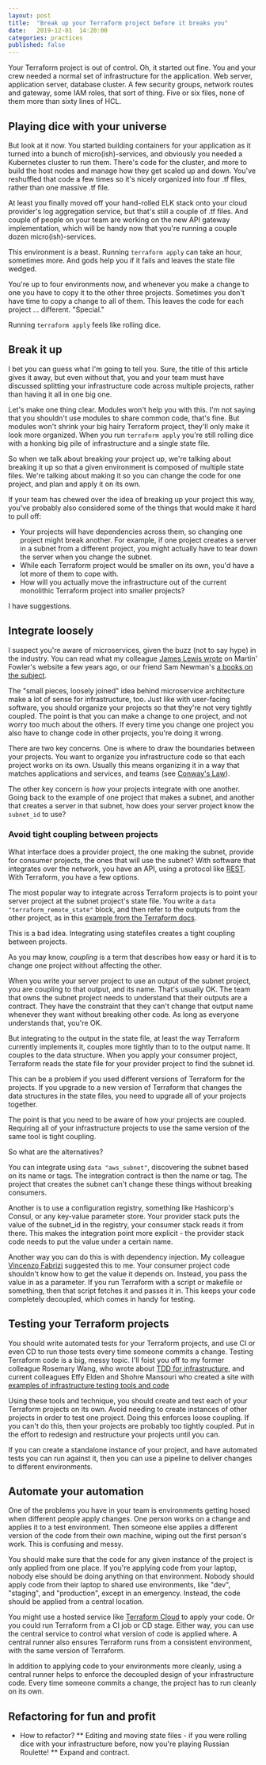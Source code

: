 ```yaml
---
layout: post
title:  "Break up your Terraform project before it breaks you"
date:   2019-12-01  14:20:00
categories: practices
published: false
---
```


Your Terraform project is out of control. Oh, it started out fine. You and your crew needed a normal set of infrastructure for the application. Web server, application server, database cluster. A few security groups, network routes and gateway, some IAM roles, that sort of thing. Five or six files, none of them more than sixty lines of HCL.


## Playing dice with your universe

But look at it now. You started building containers for your application as it turned into a bunch of micro(ish)-services, and obviously you needed a Kubernetes cluster to run them. There's code for the cluster, and more to build the host nodes and manage how they get scaled up and down. You've reshuffled that code a few times so it's nicely organized into four .tf files, rather than one massive .tf file.

At least you finally moved off your hand-rolled ELK stack onto your cloud provider's log aggregation service, but that's still a couple of .tf files. And couple of people on your team are working on the new API gateway implementation, which will be handy now that you're running a couple dozen micro(ish)-services.

This environment is a beast. Running `terraform apply` can take an hour, sometimes more. And gods help you if it fails and leaves the state file wedged.

You're up to four environments now, and whenever you make a change to one you have to copy it to the other three projects. Sometimes you don't have time to copy a change to all of them. This leaves the code for each project ... different. "Special."

Running `terraform apply` feels like rolling dice.


## Break it up

I bet you can guess what I'm going to tell you. Sure, the title of this article gives it away, but even without that, you and your team must have discussed splitting your infrastructure code across multiple projects, rather than having it all in one big one.

Let's make one thing clear. Modules won't help you with this. I'm not saying that you shouldn't use modules to share common code, that's fine. But modules won't shrink your big hairy Terraform project, they'll only make it look more organized. When you run `terraform apply` you're still rolling dice with a honking big pile of infrastructure and a single state file.

So when we talk about breaking your project up, we're talking about breaking it up so that a given environment is composed of multiple state files. We're talking about making it so you can change the code for one project, and plan and apply it on its own.

If your team has chewed over the idea of breaking up your project this way, you've probably also considered some of the things that would make it hard to pull off:

* Your projects will have dependencies across them, so changing one project might break another. For example, if one project creates a server in a subnet from a different project, you might actually have to tear down the server when you change the subnet.
* While each Terraform project would be smaller on its own, you'd have a lot more of them to cope with.
* How will you actually move the infrastructure out of the current monolithic Terraform project into smaller projects?

I have suggestions.


## Integrate loosely

I suspect you're aware of microservices, given the buzz (not to say hype) in the industry. You can read what my colleague [James Lewis wrote](https://martinfowler.com/articles/microservices.html) on Martin' Fowler's website a few years ago, or our friend Sam Newman's [a books on the subject](https://samnewman.io/books/).

The "small pieces, loosely joined" idea behind microservice architecture make a lot of sense for infrastructure, too. Just like with user-facing software, you should organize your projects so that they're not very tightly coupled. The point is that you can make a change to one project, and not worry too much about the others. If every time you change one project you also have to change code in other projects, you're doing it wrong.

There are two key concerns. One is where to draw the boundaries between your projects. You want to organize you infrastructure code so that each project works on its own. Usually this means organizing it in a way that matches applications and services, and teams (see [Conway's Law](https://www.thoughtworks.com/insights/articles/demystifying-conways-law)).

The other key concern is _how_ your projects integrate with one another. Going back to the example of one project that makes a subnet, and another that creates a server in that subnet, how does your server project know the `subnet_id` to use?


### Avoid tight coupling between projects

What interface does a provider project, the one making the subnet, provide for consumer projects, the ones that will use the subnet? With software that integrates over the network, you have an API, using a protocol like [REST](https://en.wikipedia.org/wiki/Representational_state_transfer). With Terraform, you have a few options.

The most popular way to integrate across Terraform projects is to point your server project at the subnet project's state file. You write a `data "terraform_remote_state"` block, and then refer to the outputs from the other project, as in this [example from the Terraform docs](https://www.terraform.io/docs/providers/terraform/d/remote_state.html).

This is a bad idea. Integrating using statefiles creates a tight coupling between projects.

As you may know, _coupling_ is a term that describes how easy or hard it is to change one project without affecting the other.

When you write your server project to use an output of the subnet project, you are coupling to that output, and its name. That's usually OK. The team that owns the subnet project needs to understand that their outputs are a contract. They have the constraint that they can't change that output name whenever they want without breaking other code. As long as everyone understands that, you're OK.

But integrating to the output in the state file, at least the way Terraform currently implements it, couples more tightly than to to the output name. It couples to the data structure. When you apply your consumer project, Terraform reads the state file for your provider project to find the subnet id.

This can be a problem if you used different versions of Terraform for the projects. If you upgrade to a new version of Terraform that changes the data structures in the state files, you need to upgrade all of your projects together.

The point is that you need to be aware of how your projects are coupled. Requiring all of your infrastructure projects to use the same version of the same tool is tight coupling.

So what are the alternatives?

You can integrate using `data "aws_subnet"`, discovering the subnet based on its name or tags. The integration contract is then the name or tag. The project that creates the subnet can't change these things without breaking consumers.

Another is to use a configuration registry, something like Hashicorp's Consul, or any key-value parameter store. Your provider stack puts the value of the subnet_id in the registry, your consumer stack reads it from there. This makes the integration point more explicit - the provider stack code needs to put the value under a certain name.

Another way you can do this is with dependency injection. My colleague [Vincenzo Fabrizi](https://twitter.com/zipponap) suggested this to me. Your consumer project code shouldn't know how to get the value it depends on. Instead, you pass the value in as a parameter. If you run Terraform with a script or makefile or something, then that script fetches it and passes it in. This keeps your code completely decoupled, which comes in handy for testing.


## Testing your Terraform projects

You should write automated tests for your Terraform projects, and use CI or even CD to run those tests every time someone commits a change. Testing Terraform code is a big, messy topic. I'll foist you off to my former colleague Rosemary Wang, who wrote about [TDD for infrastructure](https://medium.com/@joatmon08/test-driven-development-techniques-for-infrastructure-a73bd1ab273b), and current colleagues Effy Elden and Shohre Mansouri who created a site with [examples of infrastructure testing tools and code](https://dobetterascode.com/)

Using these tools and technique, you should create and test each of your Terraform projects on its own. Avoid needing to create instances of other projects in order to test one project. Doing this enforces loose coupling. If you can't do this, then your projects are probably too tightly coupled. Put in the effort to redesign and restructure your projects until you can.

If you can create a standalone instance of your project, and have automated tests you can run against it, then you can use a pipeline to deliver changes to different environments.


## Automate your automation

One of the problems you have in your team is environments getting hosed when different people apply changes. One person works on a change and applies it to a test environment. Then someone else applies a different version of the code from their own machine, wiping out the first person's work. This is confusing and messy.

You should make sure that the code for any given instance of the project is only applied from one place. If you're applying code from your laptop, nobody else should be doing anything on that environment. Nobody should apply code from their laptop to shared use environments, like "dev", "staging", and "production", except in an emergency. Instead, the code should be applied from a central location.

You might use a hosted service like [Terraform Cloud](https://www.terraform.io/docs/cloud/getting-started/runs.html) to apply your code. Or you could run Terraform from a CI job or CD stage. Either way, you can use the central service to control what version of code is applied where. A central runner also ensures Terraform runs from a consistent environment, with the same version of Terraform.

In addition to applying code to your environments more cleanly, using a central runner helps to enforce the decoupled design of your infrastructure code. Every time someone commits a change, the project has to run cleanly on its own.


## Refactoring for fun and profit

* How to refactor?
** Editing and moving state files - if you were rolling dice with your infrastructure before, now you're playing Russian Roulette!
** Expand and contract.

